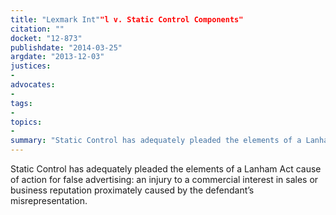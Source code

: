 ```yaml
---
title: "Lexmark Int""l v. Static Control Components"
citation: ""
docket: "12-873"
publishdate: "2014-03-25"
argdate: "2013-12-03"
justices:
- 
advocates:
- 
tags:
- 
topics:
- 
summary: "Static Control has adequately pleaded the elements of a Lanham Act cause of action for false advertising: an injury to a commercial interest in sales or business reputation proximately caused by the defendant’s misrepresentation."
---
```

Static Control has adequately pleaded the elements of a Lanham Act cause of action for false advertising: an injury to a commercial interest in sales or business reputation proximately caused by the defendant’s misrepresentation.

